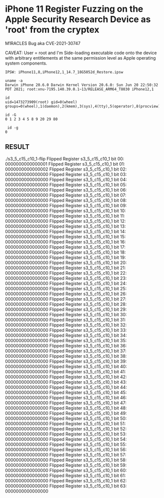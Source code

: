 # iPhone 11 Register Fuzzing on the Apple Security Research Device as 'root' from the cryptex

M1RACLES Bug aka CVE-2021-30747

CAVEAT: User = root and I'm Side-loading executable code onto the device with arbitrary entitlements at the same permission level as Apple operating system components.

```
IPSW: iPhone11,8,iPhone12,1_14.7_18G5052d_Restore.ipsw

uname -a
Darwin iPhone 20.6.0 Darwin Kernel Version 20.6.0: Sun Jun 20 22:50:32 PDT 2021; root:xnu-7195.140.39.0.1~13/RELEASE_ARM64_T8030 iPhone12,1

id
uid=1473273909(root) gid=0(wheel) groups=0(wheel),1(daemon),2(kmem),3(sys),4(tty),5(operator),8(procview),9(procmod),20(staff),29(certusers),80(admin)

id -G
0 1 2 3 4 5 8 9 20 29 80

 id -g
0

```
RESULT
------
./s3_5_c15_c10_1-flip
Flipped Register s3_5_c15_c10_1 bit 00: 0000000000000001
Flipped Register s3_5_c15_c10_1 bit 01: 0000000000000002
Flipped Register s3_5_c15_c10_1 bit 02: 0000000000000000
Flipped Register s3_5_c15_c10_1 bit 03: 0000000000000000
Flipped Register s3_5_c15_c10_1 bit 04: 0000000000000000
Flipped Register s3_5_c15_c10_1 bit 05: 0000000000000000
Flipped Register s3_5_c15_c10_1 bit 06: 0000000000000000
Flipped Register s3_5_c15_c10_1 bit 07: 0000000000000000
Flipped Register s3_5_c15_c10_1 bit 08: 0000000000000000
Flipped Register s3_5_c15_c10_1 bit 09: 0000000000000000
Flipped Register s3_5_c15_c10_1 bit 10: 0000000000000000
Flipped Register s3_5_c15_c10_1 bit 11: 0000000000000000
Flipped Register s3_5_c15_c10_1 bit 12: 0000000000000000
Flipped Register s3_5_c15_c10_1 bit 13: 0000000000000000
Flipped Register s3_5_c15_c10_1 bit 14: 0000000000000000
Flipped Register s3_5_c15_c10_1 bit 15: 0000000000000000
Flipped Register s3_5_c15_c10_1 bit 16: 0000000000000000
Flipped Register s3_5_c15_c10_1 bit 17: 0000000000000000
Flipped Register s3_5_c15_c10_1 bit 18: 0000000000000000
Flipped Register s3_5_c15_c10_1 bit 19: 0000000000000000
Flipped Register s3_5_c15_c10_1 bit 20: 0000000000000000
Flipped Register s3_5_c15_c10_1 bit 21: 0000000000000000
Flipped Register s3_5_c15_c10_1 bit 22: 0000000000000000
Flipped Register s3_5_c15_c10_1 bit 23: 0000000000000000
Flipped Register s3_5_c15_c10_1 bit 24: 0000000000000000
Flipped Register s3_5_c15_c10_1 bit 25: 0000000000000000
Flipped Register s3_5_c15_c10_1 bit 26: 0000000000000000
Flipped Register s3_5_c15_c10_1 bit 27: 0000000000000000
Flipped Register s3_5_c15_c10_1 bit 28: 0000000000000000
Flipped Register s3_5_c15_c10_1 bit 29: 0000000000000000
Flipped Register s3_5_c15_c10_1 bit 30: 0000000000000000
Flipped Register s3_5_c15_c10_1 bit 31: 0000000000000000
Flipped Register s3_5_c15_c10_1 bit 32: 0000000000000000
Flipped Register s3_5_c15_c10_1 bit 33: 0000000000000000
Flipped Register s3_5_c15_c10_1 bit 34: 0000000000000000
Flipped Register s3_5_c15_c10_1 bit 35: 0000000000000000
Flipped Register s3_5_c15_c10_1 bit 36: 0000000000000000
Flipped Register s3_5_c15_c10_1 bit 37: 0000000000000000
Flipped Register s3_5_c15_c10_1 bit 38: 0000000000000000
Flipped Register s3_5_c15_c10_1 bit 39: 0000000000000000
Flipped Register s3_5_c15_c10_1 bit 40: 0000000000000000
Flipped Register s3_5_c15_c10_1 bit 41: 0000000000000000
Flipped Register s3_5_c15_c10_1 bit 42: 0000000000000000
Flipped Register s3_5_c15_c10_1 bit 43: 0000000000000000
Flipped Register s3_5_c15_c10_1 bit 44: 0000000000000000
Flipped Register s3_5_c15_c10_1 bit 45: 0000000000000000
Flipped Register s3_5_c15_c10_1 bit 46: 0000000000000000
Flipped Register s3_5_c15_c10_1 bit 47: 0000000000000000
Flipped Register s3_5_c15_c10_1 bit 48: 0000000000000000
Flipped Register s3_5_c15_c10_1 bit 49: 0000000000000000
Flipped Register s3_5_c15_c10_1 bit 50: 0000000000000000
Flipped Register s3_5_c15_c10_1 bit 51: 0000000000000000
Flipped Register s3_5_c15_c10_1 bit 52: 0000000000000000
Flipped Register s3_5_c15_c10_1 bit 53: 0000000000000000
Flipped Register s3_5_c15_c10_1 bit 54: 0000000000000000
Flipped Register s3_5_c15_c10_1 bit 55: 0000000000000000
Flipped Register s3_5_c15_c10_1 bit 56: 0000000000000000
Flipped Register s3_5_c15_c10_1 bit 57: 0000000000000000
Flipped Register s3_5_c15_c10_1 bit 58: 0000000000000000
Flipped Register s3_5_c15_c10_1 bit 59: 0000000000000000
Flipped Register s3_5_c15_c10_1 bit 60: 0000000000000000
Flipped Register s3_5_c15_c10_1 bit 61: 0000000000000000
Flipped Register s3_5_c15_c10_1 bit 62: 0000000000000000
Flipped Register s3_5_c15_c10_1 bit 63: 0000000000000000
